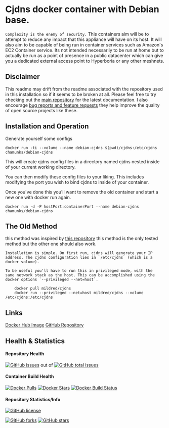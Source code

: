 # Cjdns docker container with Debian base.
`Complexity is the enemy of security.`  This containers aim will be to attempt to reduce any impact that this appliance will have on its host.  It will also aim to be capable of being run in container services such as Amazon's EC2 Container service.  Its not intended necessarily to be run at home but to actually be run as a point of presence in a public datacenter which can give you a dedicated external access point to Hyperboria or any other meshnets.

## Disclaimer
This readme may drift from the readme associated with the repository used in this installation so if it seems to be broken at all.  Please feel free to try checking out the [main repository](https://registry.hub.docker.com/u/chamunks/debian-cjdns/) for the latest documentation.  I also encourage [bug reports and feature requests](https://github.com/chamunks/debian-cjdns/issues) they help improve the quality of open source projects like these.
## Installation and Operation
Generate yourself some configs

    docker run -ti --volume --name debian-cjdns $(pwd)/cjdns:/etc/cjdns chamunks/debian-cjdns
This will create cjdns config files in a directory named cjdns nested inside of your current working directory.

You can then modify these config files to your liking. This includes modifying the port you wish to bind cjdns to inside of your container.

Once you've done this you'll want to remove the old container and start a new one with docker run again.

    docker run -d -P hostPort:containerPort --name debian-cjdns chamunks/debian-cjdns

## The Old Method
this method was inspired by [this repository](https://registry.hub.docker.com/u/mildred/cjdns/) this method is the only tested method but the other one should also work.

    Installation is simple. On first run, cjdns will generate your IP
    address. The cjdns configuration lies in `/etc/cjdns` (which is a
    docker volume).

    To be useful you'll have to run this in privileged mode, with the
    same network stack as the host. This can be accomplished using the
    docker options `--privileged --net=host`.

        docker pull mildred/cjdns
        docker run --privileged --net=host mildred/cjdns --volume /etc/cjdns:/etc/cjdns

## Links
[Docker Hub Image](https://registry.hub.docker.com/u/chamunks/debian-cjdns/)
[GitHub Repository](https://github.com/chamunks/debian-cjdns)

## Health & Statistics
#### Repository Health
[![GitHub issues](https://img.shields.io/github/issues/chamunks/debian-cjdns.svg?style=flat-square)](https://github.com/chamunks/debian-cjdns) out of [![GitHub total issues](https://img.shields.io/github/issues-raw/chamunks/debian-cjdns.svg?style=flat-square)](https://github.com/chamunks/debian-cjdns)

#### Container Build Health
[![Docker Pulls](https://img.shields.io/docker/pulls/chamunks/debian-cjdns.svg?style=flat-square)](https://registry.hub.docker.com/u/chamunks/debian-cjdns/)
[![Docker Stars](https://img.shields.io/docker/stars/chamunks/debian-cjdns.svg?style=flat-square)](https://registry.hub.docker.com/u/chamunks/debian-cjdns/)
[![Docker Build Status](http://hubstatus.container42.com/chamunks/debian-cjdns)](https://registry.hub.docker.com/u/chamunks/debian-cjdns)

#### Repository Statistics/Info
[![GitHub license](https://img.shields.io/github/license/chamunks/debian-cjdns.svg?style=flat-square)](https://github.com/chamunks/debian-cjdns)

[![GitHub forks](https://img.shields.io/github/forks/chamunks/debian-cjdns.svg?style=flat-square)](https://github.com/chamunks/debian-cjdns)
[![GitHub stars](https://img.shields.io/github/stars/chamunks/debian-cjdns.svg?style=flat-square)](https://github.com/chamunks/debian-cjdns)
